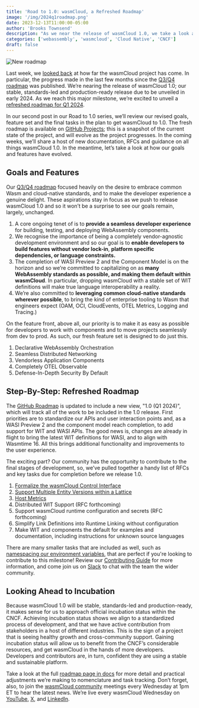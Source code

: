 ```yaml
---
title: 'Road to 1.0: wasmCloud, a Refreshed Roadmap'
image: '/img/2024q1roadmap.png'
date: 2023-12-13T11:00:00-05:00
author: 'Brooks Townsend'
description: "As we near the release of wasmCloud 1.0, we take a look at the refreshed roadmap and the steps we'll take to get to 1.0"
categories: ['webassembly', 'wasmcloud', 'Cloud Native', 'CNCF']
draft: false
---
```


![New roadmap](/img/2024q1roadmap.png)

Last week, we [looked back](https://wasmcloud.com/blog/wasmcloud-a-retrospective) at how far the wasmCloud project has come. In particular, the progress made in the last few months since the [Q3/Q4 roadmap](https://wasmcloud.com/docs/roadmap) was published. We’re nearing the release of wasmCloud 1.0; our stable, standards-led and production-ready release due to be unveiled in early 2024. As we reach this major milestone, we’re excited to unveil a [refreshed roadmap for Q1 2024](https://wasmcloud.com/docs/roadmap).

<!--truncate-->

In our second post in our Road to 1.0 series, we’ll review our revised goals, feature set and the final tasks in the plan to get wasmCloud to 1.0. The fresh roadmap is available on [GitHub Projects](https://github.com/orgs/wasmCloud/projects/7/views/3); this is a snapshot of the current state of the project, and will evolve as the project progresses. In the coming weeks, we’ll share a host of new documentation, RFCs and guidance on all things wasmCloud 1.0. In the meantime, let’s take a look at how our goals and features have evolved.

## Goals and Features

Our [Q3/Q4 roadmap](https://wasmcloud.com/docs/roadmap#wasmcloud-q3q4-2023-roadmap) focused heavily on the desire to embrace common Wasm and cloud-native standards, and to make the developer experience a genuine delight. These aspirations stay in focus as we push to release wasmCloud 1.0 and so it won’t be a surprise to see our goals remain, largely, unchanged.

1. A core ongoing tenet of is to **provide a seamless developer experience** for building, testing, and deploying WebAssembly components.
2. We recognise the importance of being a completely vendor-agnostic development environment and so our goal is to **enable developers to build features without vendor lock-in**, **platform specific dependencies, or language constraints.**
3. The completion of WASI Preview 2 and the Component Model is on the horizon and so we’re committed to capitalizing on as **many WebAssembly standards as possible, and making them default within wasmCloud**. In particular, dropping wasmCloud with a stable set of WIT definitions will make true language interoperability a reality.
4. We’re also committed to **leveraging common cloud-native standards wherever possible**, to bring the kind of enterprise tooling to Wasm that engineers expect (OAM, OCI, CloudEvents, OTEL Metrics, Logging and Tracing.)

On the feature front, above all, our priority is to make it as easy as possible for developers to work with components and to move projects seamlessly from dev to prod. As such, our fresh feature set is designed to do just this.

1. Declarative WebAssembly Orchestration
2. Seamless Distributed Networking
3. Vendorless Application Components
4. Completely OTEL Observable
5. Defense-In-Depth Security By Default

## Step-By-Step: Refreshed Roadmap

The [GitHub Roadmap](https://github.com/orgs/wasmCloud/projects/7/views/8) is updated to include a new view, "1.0 (Q1 2024)", which will track all of the work to be included in the 1.0 release. First priorities are to standardize our APIs and user interaction points and, as a WASI Preview 2 and the component model reach completion, to add support for WIT and WASI APIs. The good news is, changes are already in flight to bring the latest WIT definitions for WASI, and to align with Wasmtime 16. All this brings additional functionality and improvements to the user experience.

The exciting part? Our community has the opportunity to contribute to the final stages of development, so, we’ve pulled together a handy list of RFCs and key tasks due for completion before we release 1.0.

1. [Formalize the wasmCloud Control Interface](https://github.com/wasmCloud/wasmCloud/issues/1108)
2. [Support Multiple Entity Versions within a Lattice](https://github.com/wasmCloud/wasmCloud/issues/363)
3. [Host Metrics](https://github.com/wasmCloud/wasmCloud/issues/664)
4. Distributed WIT Support (RFC forthcoming)
5. Support wasmCloud runtime configuration and secrets (RFC forthcoming)
6. Simplify Link Definitions into Runtime Linking without configuration
7. Make WIT and components the default for examples and documentation, including instructions for unknown source languages

There are many smaller tasks that are included as well, such as [namespacing our environment variables](https://github.com/wasmCloud/wasmCloud/issues/1102), that are perfect if you're looking to contribute to this milestone! Review our [Contributing Guide](https://github.com/wasmCloud/wasmCloud/blob/main/CONTRIBUTING.md) for more information, and come join us on [Slack](https://slack.wasmcloud.com/) to chat with the team the wider community.

## Looking Ahead to Incubation

Because wasmCloud 1.0 will be stable, standards-led and production-ready, it makes sense for us to approach official incubation status within the CNCF. Achieving incubation status shows we align to a standardized process of development, and that we have active contribution from stakeholders in a host of different industries. This is the sign of a project that is seeing healthy growth and cross-community support. Gaining incubation status will allow us to benefit from the CNCF’s considerable resources, and get wasmCloud in the hands of more developers. Developers and contributors are, in turn, confident they are using a stable and sustainable platform.

Take a look at the full [roadmap page in docs](https://wasmcloud.com/docs/roadmap) for more detail and practical adjustments we’re making to nomenclature and task tracking. Don’t forget, also, to join the [wasmCloud community](https://wasmcloud.com/community) meetings every Wednesday at 1pm ET to hear the latest news. We’re live every wasmCloud Wednesday on [YouTube](https://www.youtube.com/@wasmCloud/streams), [X](https://twitter.com/wasmcloud), and [LinkedIn](https://www.linkedin.com/company/cosmonic-corp/).
